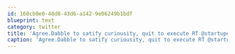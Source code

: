 ```yaml
---
id: 160cb0e0-48d8-43d6-a142-9e06249b1bdf
blueprint: text
category: twitter
title: 'Agree.Dabble to satify curiousity, quit to execute RT @startupedmonton: Why Your Side Project Is a Bad Idea zite.to/ZOaHBT'
caption: 'Agree.Dabble to satify curiousity, quit to execute RT @startupedmonton: Why Your Side Project Is a Bad Idea <a href="http://zite.to/ZOaHBT" title="http://zite.to/ZOaHBT" class="link link_untco">zite.to/ZOaHBT</a>'
---
```

